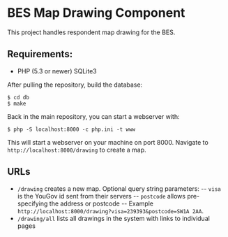 # BES Map Drawing Component

This project handles respondent map drawing for the BES.

## Requirements:

- PHP (5.3 or newer) SQLite3

After pulling the repository, build the database:

    $ cd db
    $ make

Back in the main repository, you can start a webserver with:

    $ php -S localhost:8000 -c php.ini -t www

This will start a webserver on your machine on port 8000. Navigate to
`http://localhost:8000/drawing` to create a map.

## URLs

- `/drawing` creates a new map. Optional query string parameters:
-- `visa` is the YouGov id sent from their servers
-- `postcode` allows pre-specifying the address or postcode
-- Example `http://localhost:8000/drawing?visa=239393&postcode=SW1A 2AA`.
- `/drawing/all` lists all drawings in the system with links to individual pages

